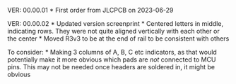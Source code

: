 VER: 00.00.01
    * First order from JLCPCB on 2023-06-29 

VER: 00.00.02
    * Updated version screenprint
    * Centered letters in middle, indicating rows. They were not quite aligned vertically with each other or the center
    * Moved R3v3 to be at the end of rail to be consistent with others

To consider:
    * Making 3 columns of A, B, C etc indicators, as that would potentially make it more obvious which pads are *not* connected to MCU pins. This may not be needed once headers are soldered in, it might be obvious